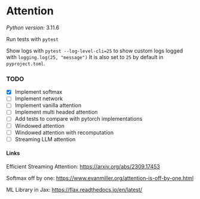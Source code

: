 # Attention

*Python version:* 3.11.6

Run tests with `pytest`

Show logs with `pytest --log-level-cli=25` to show custom logs logged with `logging.log(25, "message")`
It is also set to `25` by default in `pyproject.toml`.

### TODO

- [x] Implement softmax
- [ ] Implement network
- [ ] Implement vanilla attention
- [ ] Implement multi headed attention
- [ ] Add tests to compare with pytorch implementations
- [ ] Windowed attention
- [ ] Windowed attention with recomputation
- [ ] Streaming LLM attention

#### Links

Efficient Streaming Attention: https://arxiv.org/abs/2309.17453

Softmax off by one: https://www.evanmiller.org/attention-is-off-by-one.html

ML Library in Jax: https://flax.readthedocs.io/en/latest/